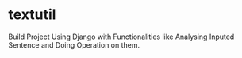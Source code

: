 # textutil
 Build Project Using Django with Functionalities like Analysing Inputed Sentence and Doing Operation on them.
